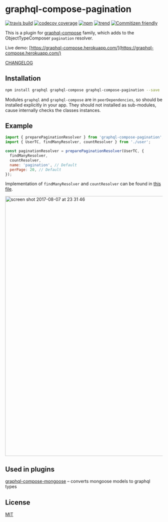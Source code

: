 # graphql-compose-pagination

[![travis build](https://img.shields.io/travis/graphql-compose/graphql-compose-pagination.svg)](https://travis-ci.org/graphql-compose/graphql-compose-pagination)
[![codecov coverage](https://img.shields.io/codecov/c/github/graphql-compose/graphql-compose-pagination.svg)](https://codecov.io/github/graphql-compose/graphql-compose-pagination)
[![npm](https://img.shields.io/npm/v/graphql-compose-pagination.svg)](https://www.npmjs.com/package/graphql-compose-pagination)
[![trend](https://img.shields.io/npm/dt/graphql-compose-pagination.svg)](http://www.npmtrends.com/graphql-compose-pagination)
[![Commitizen friendly](https://img.shields.io/badge/commitizen-friendly-brightgreen.svg)](http://commitizen.github.io/cz-cli/)

This is a plugin for [graphql-compose](https://github.com/graphql-compose/graphql-compose) family, which adds to the ObjectTypeComposer `pagination` resolver.

Live demo: [https://graphql-compose.herokuapp.com/](https://graphql-compose.herokuapp.com/)

[CHANGELOG](https://github.com/graphql-compose/graphql-compose-pagination/blob/master/CHANGELOG.md)

## Installation

```bash
npm install graphql graphql-compose graphql-compose-pagination --save
```

Modules `graphql` and `graphql-compose` are in `peerDependencies`, so should be installed explicitly in your app. They should not installed as sub-modules, cause internally checks the classes instances.

## Example

```js
import { preparePaginationResolver } from 'graphql-compose-pagination';
import { UserTC, findManyResolver, countResolver } from './user';

const paginationResolver = preparePaginationResolver(UserTC, {
  findManyResolver,
  countResolver,
  name: 'pagination', // Default
  perPage: 20, // Default
});
```

Implementation of `findManyResolver` and `countResolver` can be found in [this file](./src/__mocks__/User.ts).

<img width="832" alt="screen shot 2017-08-07 at 23 31 46" src="https://user-images.githubusercontent.com/1946920/29038210-ad2390e4-7bc8-11e7-8143-ff0cca2b39cc.png">

## Used in plugins

[graphql-compose-mongoose](https://github.com/graphql-compose/graphql-compose-mongoose) – converts mongoose models to graphql types

## License

[MIT](https://github.com/graphql-compose/graphql-compose-pagination/blob/master/LICENSE.md)
